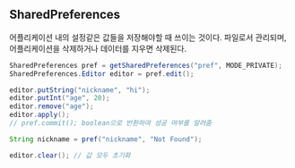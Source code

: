 ## SharedPreferences

어플리케이션 내의 설정같은 값들을 저장해야할 때 쓰이는 것이다.
파일로서 관리되며, 어플리케이션을 삭제하거나 데이터를 지우면 삭제된다.

```java
SharedPreferences pref = getSharedPreferences("pref", MODE_PRIVATE);
SharedPreferences.Editor editor = pref.edit();

editor.putString("nickname", "hi");
editor.putInt("age", 20);
editor.remove("age");
editor.apply();
// pref.commit(); boolean으로 반환하여 성공 여부를 알려줌

String nickname = pref("nickname", "Not Found");

editor.clear(); // 값 모두 초기화
```
